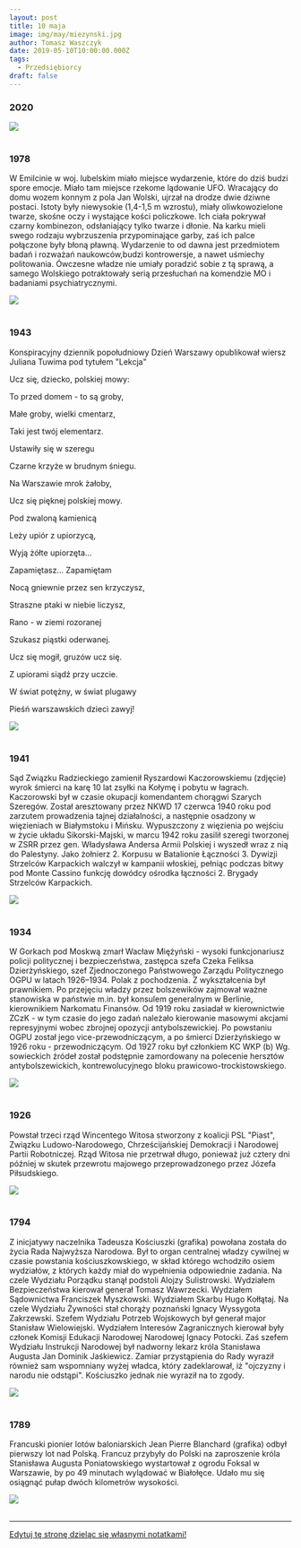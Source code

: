 ```yaml
---
layout: post
title: 10 maja
image: img/may/miezynski.jpg
author: Tomasz Waszczyk
date: 2019-05-10T10:00:00.000Z
tags:
  - Przedsiębiorcy
draft: false
---
```


### 2020

<img src="./img/may/bialek.jpg"><br><br>

### 1978

W Emilcinie w woj. lubelskim miało miejsce wydarzenie, które do dziś budzi spore emocje. Miało tam miejsce rzekome lądowanie UFO.
Wracający do domu wozem konnym z pola Jan Wolski, ujrzał na drodze
dwie dziwne postaci. Istoty były niewysokie
(1,4-1,5 m wzrostu), miały oliwkowozielone
twarze, skośne oczy i wystające kości
policzkowe. Ich ciała pokrywał czarny
kombinezon, odsłaniający tylko twarze i
dłonie. Na karku mieli swego rodzaju
wybrzuszenia przypominające garby, zaś
ich palce połączone były błoną pławną.
Wydarzenie to od dawna jest przedmiotem badań i rozważań naukowców,budzi kontrowersje, a nawet uśmiechy politowania.
Ówczesne władze nie umiały poradzić sobie z tą sprawą, a samego Wolskiego potraktowały serią przesłuchań na komendzie MO i badaniami psychiatrycznymi.

<img src="./img/may/ufo.jpg"><br><br>

### 1943

Konspiracyjny dziennik popołudniowy Dzień Warszawy opublikował wiersz Juliana Tuwima pod tytułem "Lekcja"

Ucz się, dziecko, polskiej mowy:

To przed domem - to są groby,

Małe groby, wielki cmentarz,

Taki jest twój elementarz.

Ustawiły się w szeregu

Czarne krzyże w brudnym śniegu.

Na Warszawie mrok żałoby,

Ucz się pięknej polskiej mowy.

Pod zwaloną kamienicą

Leży upiór z upiorzycą,

Wyją żółte upiorzęta...

Zapamiętasz... Zapamiętam

Nocą gniewnie przez sen krzyczysz,

Straszne ptaki w niebie liczysz,

Rano - w ziemi rozoranej

Szukasz piąstki oderwanej.

Ucz się mogił, gruzów ucz się.

Z upiorami siądź przy uczcie.

W świat potężny, w świat plugawy

Pieśń warszawskich dzieci zawyj!

<img src="./img/may/tuwim.jpg"><br><br>

### 1941

Sąd Związku Radzieckiego zamienił Ryszardowi Kaczorowskiemu (zdjęcie) wyrok śmierci na karę 10 lat zsyłki na Kołymę i pobytu w łagrach.
Kaczorowski był w czasie okupacji komendantem chorągwi Szarych Szeregów. Został aresztowany przez NKWD 17 czerwca 1940 roku pod zarzutem prowadzenia tajnej działalności, a następnie osadzony w więzieniach w Białymstoku i Mińsku.
Wypuszczony z więzienia po wejściu w życie układu Sikorski-Majski, w marcu 1942 roku zasilił szeregi tworzonej w ZSRR przez gen. Władysława Andersa Armii Polskiej i wyszedł wraz z nią do Palestyny. Jako żołnierz 2. Korpusu w Batalionie Łączności 3. Dywizji Strzelców Karpackich walczył w kampanii włoskiej, pełniąc podczas bitwy pod Monte Cassino funkcję dowódcy ośrodka łączności 2. Brygady Strzelców Karpackich.

<img src="./img/may/kaczorowski.jpg"><br><br>

### 1934

W Gorkach pod Moskwą zmarł Wacław Miężyński - wysoki funkcjonariusz policji politycznej i bezpieczeństwa, zastępca szefa Czeka Feliksa Dzierżyńskiego, szef Zjednoczonego Państwowego Zarządu Politycznego OGPU w latach 1926–1934. Polak z pochodzenia. Z wykształcenia był prawnikiem. Po przejęciu władzy przez bolszewików zajmował ważne stanowiska w państwie m.in. był konsulem generalnym w Berlinie, kierownikiem Narkomatu Finansów. Od 1919 roku zasiadał w kierownictwie ZCzK - w tym czasie do jego zadań należało kierowanie masowymi akcjami represyjnymi wobec zbrojnej opozycji antybolszewickiej. Po powstaniu OGPU został jego vice-przewodniczącym, a po śmierci Dzierżyńskiego w 1926 roku - przewodniczącym. Od 1927 roku był członkiem KC WKP (b) Wg. sowieckich źródeł został podstępnie zamordowany na polecenie hersztów antybolszewickich, kontrewolucyjnego bloku prawicowo-trockistowskiego.

<img src="./img/may/miezynski.jpg"><br><br>

### 1926

Powstał trzeci rząd Wincentego Witosa stworzony z koalicji PSL "Piast", Związku Ludowo-Narodowego, Chrześcijańskiej Demokracji i Narodowej Partii Robotniczej.
Rząd Witosa nie przetrwał długo, ponieważ już cztery dni później w skutek przewrotu majowego przeprowadzonego przez Józefa Piłsudskiego.

<img src="./img/may/witos.jpg"><br><br>

### 1794

Z inicjatywy naczelnika Tadeusza Kościuszki (grafika) powołana została do życia Rada Najwyższa Narodowa. Był to organ centralnej władzy cywilnej w czasie powstania kościuszkowskiego, w skład którego wchodziło osiem wydziałów, z których każdy miał do wypełnienia odpowiednie zadania.
Na czele Wydziału Porządku stanął podstoli Alojzy Sulistrowski. Wydziałem Bezpieczeństwa kierował generał Tomasz Wawrzecki. Wydziałem Sądownictwa Franciszek Myszkowski. Wydziałem Skarbu Hugo Kołłątaj. Na czele Wydziału Żywności stał chorąży poznański Ignacy Wyssygota Zakrzewski. Szefem Wydziału Potrzeb Wojskowych był generał major Stanisław Wielowiejski. Wydziałem Interesów Zagranicznych kierował były członek Komisji Edukacji Narodowej Narodowej Ignacy Potocki. Zaś szefem Wydziału Instrukcji Narodowej był nadworny lekarz króla Stanisława Augusta Jan Dominik Jaśkiewicz.
Zamiar przystąpienia do Rady wyraził również sam wspomniany wyżej władca, który zadeklarował, iż "ojczyzny i narodu nie odstąpi". Kościuszko jednak nie wyraził na to zgody.

<img src="./img/may/kosciuszko.jpg"><br><br>

### 1789

Francuski pionier lotów baloniarskich Jean Pierre Blanchard (grafika) odbył pierwszy lot nad Polską.
Francuz przybyły do Polski na zaproszenie króla Stanisława Augusta Poniatowskiego wystartował z ogrodu Foksal w Warszawie, by po 49 minutach wylądować w Białołęce. Udało mu się osiągnąć pułap dwóch kilometrów wysokości.

<img src="./img/may/blanchard.jpg"><br><br>

---

<a href="https://github.com/TomaszWaszczyk/historia.waszczyk.com/edit/master/src/content/may-10.md" target="_blank">Edytuj tę stronę dzieląc się własnymi notatkami!</a>
